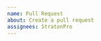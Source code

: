 ```yaml
---
name: Pull Request
about: Create a pull request
assignees: StratonPro
---
```


<!-- Before proceeding make sure you've reviewd and understand our contributing guidelines. -->
<!-- https://github.com/StratonPro/Weather-IVM/blob/master/.github/CONTRIBUTING.md -->

<!-- Explain the change made in this PR and why it's needed. -->
